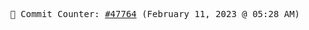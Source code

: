 <p align="center">
    <samp>
        📮 Commit Counter: <a href="https://github.com/Javascript-void0/Javascript-void0/commits/main">#47764</a> (February 11, 2023 @ 05:28 AM)
    </samp>
</p>